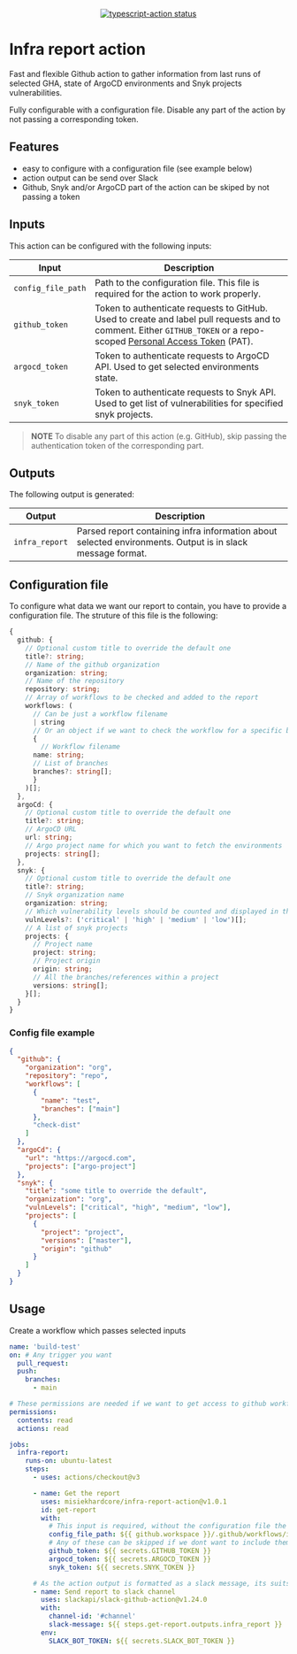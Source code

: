 <p align="center">
  <a href="https://github.com/actions/typescript-action/actions"><img alt="typescript-action status" src="https://github.com/actions/typescript-action/workflows/build-test/badge.svg"></a>
</p>

# Infra report action

Fast and flexible Github action to gather information from last runs of selected GHA, state of ArgoCD environments and Snyk projects vulnerabilities.

Fully configurable with a configuration file. Disable any part of the action by not passing a corresponding token.

## Features

- easy to configure with a configuration file (see example below)
- action output can be send over Slack
- Github, Snyk and/or ArgoCD part of the action can be skiped by not passing a token

## Inputs

This action can be configured with the following inputs:

| Input              | Description                                                                                                                                                                                                                                                                             |
| ------------------ | --------------------------------------------------------------------------------------------------------------------------------------------------------------------------------------------------------------------------------------------------------------------------------------- |
| `config_file_path` | Path to the configuration file. This file is required for the action to work properly.                                                                                                                                                                                                  |
| `github_token`     | Token to authenticate requests to GitHub. Used to create and label pull requests and to comment. Either `GITHUB_TOKEN` or a repo-scoped [Personal Access Token](https://docs.github.com/en/authentication/keeping-your-account-and-data-secure/creating-a-personal-access-token) (PAT). |
| `argocd_token`     | Token to authenticate requests to ArgoCD API. Used to get selected environments state.                                                                                                                                                                                                  |
| `snyk_token`       | Token to authenticate requests to Snyk API. Used to get list of vulnerabilities for specified snyk projects.                                                                                                                                                                            |

> **NOTE**
> To disable any part of this action (e.g. GitHub), skip passing the authentication token of the corresponding part.

## Outputs

The following output is generated:

| Output         | Description                                                                                                |
| -------------- | ---------------------------------------------------------------------------------------------------------- |
| `infra_report` | Parsed report containing infra information about selected environments. Output is in slack message format. |

## Configuration file

To configure what data we want our report to contain, you have to provide a configuration file.
The struture of this file is the following:

```typescript
{
  github: {
    // Optional custom title to override the default one
    title?: string;
    // Name of the github organization
    organization: string;
    // Name of the repository
    repository: string;
    // Array of workflows to be checked and added to the report
    workflows: (
      // Can be just a workflow filename
      | string
      // Or an object if we want to check the workflow for a specific branches
      {
        // Workflow filename
      name: string;
      // List of branches
      branches?: string[];
      }
    )[];
  },
  argoCd: {
    // Optional custom title to override the default one
    title?: string;
    // ArgoCD URL
    url: string;
    // Argo project name for which you want to fetch the environments
    projects: string[];
  },
  snyk: {
    // Optional custom title to override the default one
    title?: string;
    // Snyk organization name
    organization: string;
    // Which vulnerability levels should be counted and displayed in the report (defaults to ["critical", "high"])
    vulnLevels?: ('critical' | 'high' | 'medium' | 'low')[];
    // A list of snyk projects
    projects: {
      // Project name
      project: string;
      // Project origin
      origin: string;
      // All the branches/references within a project
      versions: string[];
    }[];
  }
}
```

### Config file example

```json
{
  "github": {
    "organization": "org",
    "repository": "repo",
    "workflows": [
      {
        "name": "test",
        "branches": ["main"]
      },
      "check-dist"
    ]
  },
  "argoCd": {
    "url": "https://argocd.com",
    "projects": ["argo-project"]
  },
  "snyk": {
    "title": "some title to override the default",
    "organization": "org",
    "vulnLevels": ["critical", "high", "medium", "low"],
    "projects": [
      {
        "project": "project",
        "versions": ["master"],
        "origin": "github"
      }
    ]
  }
}
```

## Usage

Create a workflow which passes selected inputs

```yaml
name: 'build-test'
on: # Any trigger you want
  pull_request:
  push:
    branches:
      - main

# These permissions are needed if we want to get access to github workflows
permissions:
  contents: read
  actions: read

jobs:
  infra-report:
    runs-on: ubuntu-latest
    steps:
      - uses: actions/checkout@v3

      - name: Get the report
        uses: misiekhardcore/infra-report-action@v1.0.1
        id: get-report
        with:
          # This input is required, without the configuration file the action will throw an error
          config_file_path: ${{ github.workspace }}/.github/workflows/infra-report-config.json
          # Any of these can be skipped if we dont want to include them
          github_token: ${{ secrets.GITHUB_TOKEN }}
          argocd_token: ${{ secrets.ARGOCD_TOKEN }}
          snyk_token: ${{ secrets.SNYK_TOKEN }}

      # As the action output is formatted as a slack message, its suits best to be send via slack
      - name: Send report to slack channel
        uses: slackapi/slack-github-action@v1.24.0
        with:
          channel-id: '#channel'
          slack-message: ${{ steps.get-report.outputs.infra_report }}
        env:
          SLACK_BOT_TOKEN: ${{ secrets.SLACK_BOT_TOKEN }}
```
